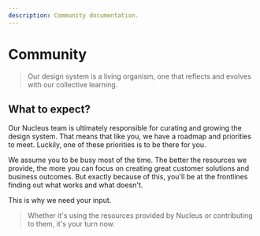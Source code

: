 ```yaml
---
description: Community documentation.
---
```


# Community

> Our design system is a living organism, one that reflects and evolves with our collective learning.

## What to expect?

Our Nucleus team is ultimately responsible for curating and growing the design system. That means that like you, we have a roadmap and priorities to meet. Luckily, one of these priorities is to be there for you.

We assume you to be busy most of the time. The better the resources we provide, the more you can focus on creating great customer solutions and business outcomes. But exactly because of this, you'll be at the frontlines finding out what works and what doesn't.

This is why we need your input.

> Whether it's using the resources provided by Nucleus or contributing to them, it's your turn now.

